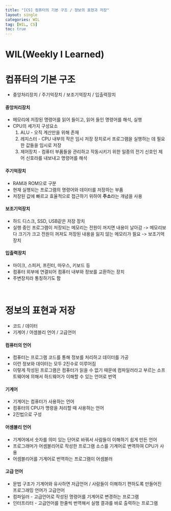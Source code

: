 ```yaml
---
title: "[CS] 컴퓨터의 기본 구조 / 정보의 표현과 저장"
layout: single
categories: WIL
tag: [WIL, CS]
toc: true
---
```


# WIL(Weekly I Learned)

# 컴퓨터의 기본 구조

* 중앙처리장치 / 주기억장치 / 보조기억장치 / 입출력장치
#### 중앙처리장치
* 메모리에 저장된 명령어를 읽어 들이고, 읽어 들인 명령어를 해석, 실행
* CPU의 세가지 구성요소
    1. ALU - 오직 계산만을 위해 존재
    2. 레지스터 - CPU 내부의 작은 임시 저장 장치로서 프로그램을 실행하는 데 필요한 값들을 임시로 저장
    3. 제어장치 - 컴퓨터 부품들을 관리하고 작동시키기 위한 일종의 전기 신호인 제어 신호라를 내보내고 명령어를 해석

#### 주기억장치
* RAM과 ROM으로 구분
* 현재 실행되는 프로그램의 명령어와 데이터를 저장하는 부품
* 저장된 값에 빠르고 효율적으로 접근하기 위하여 **주소**라는 개념을 사용

#### 보조기억장치
* 하드 디스크, SSD, USB같은 저장 장치
* 실행 중인 프로그램이 저장되는 메모리는 전원이 꺼지면 내용이 날아감 -> 메모리보다 크기가 크고 전원이 꺼져도 저장된 내용을 잃지 않는 메모리가 필요 -> 보조기억장치

#### 입출력장치
* 마이크, 스피커, 프린터, 마우스, 키보드 등
* 컴퓨터 외부에 연결되어 컴퓨터 내부와 정보를 교환하는 장치
* 주변장치라 통칭하기도 함

<br>

# 정보의 표현과 저장 

* 코드 / 데이터
* 기계어 / 어셈블리 언어 / 고급언어
#### 컴퓨터의 언어
* 컴퓨터는 프로그램 코드를 통해 정보를 처리하고 데이터를 가공
* 이런 정보와 데이터는 모두 2진수로 이루어짐
* 이렇게 작성된 프로그램은 컴퓨터가 읽을 수 없기 때문에 컴파일러라고 부르는 소프트웨어에 의해서 하드웨어가 이해할 수 있는 언어로 번역

#### 기계어
* 기계어는 컴퓨터가 사용하는 언어
* 컴퓨터의 CPU가 명령을 처리할 때 사용하는 언어
* 2진법으로 구성

#### 어셈블리 언어
* 기계어에서 숫자를 의미 있는 단어로 바꿔서 사람들이 이해하기 쉽게 만든 언어
* 프로그래머가 어셈블리어로 작성한 프로그램 소스를 기계어로 변역하여 CPU가 사용
* 어셈블리어를 기계어로 번역하는 프로그램이 어셈블러

#### 고급 언어
* 문법 구조가 기계어와 유사하면 저급언어 / 사람들이 이해하기 편하도록 만들어진 프로그래밍 언어가 고급언어
* 컴파일러 - 고급언어로 작성된 명령어를 기계어로 변경하는 프로그램
* 인터프리터 - 고급언어를 한줄씩 번역해서 실행 결과를 바로 출력하는 프로그램